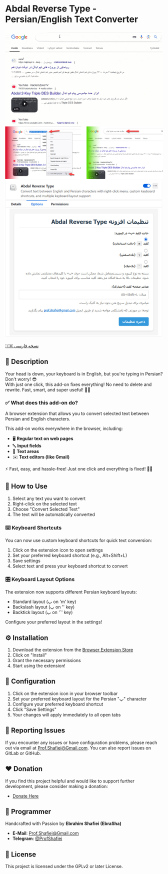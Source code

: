 # Abdal Reverse Type - Persian/English Text Converter



<div align="center">
  <img src="scrsh.gif" alt="Abdal Reverse Type Demo">
</div>

<div align="center">
  <img src="scr2.png" alt="Abdal Reverse Type Demo">
</div>

<div align="center">
  <img src="option.jpg" alt="Abdal Reverse Type Demo">
</div>



[🇮🇷 نسخه فارسی](README_fa.md)

## 📝 Description

Your head is down, your keyboard is in English, but you're typing in Persian? Don't worry! 😎  
With just one click, this add-on fixes everything! No need to delete and rewrite. Fast, smart, and super useful! 🚀🔥

### ✅ What does this add-on do?
A browser extension that allows you to convert selected text between Persian and English characters.

This add-on works everywhere in the browser, including:
- 🖥 **Regular text on web pages**
- 🔤 **Input fields**
- 📝 **Text areas**
- ✉️ **Text editors (like Gmail)**

⚡ Fast, easy, and hassle-free! Just one click and everything is fixed! 🚀🔥



## 🚀 How to Use
1. Select any text you want to convert
2. Right-click on the selected text
3. Choose "Convert Selected Text"
4. The text will be automatically converted

### ⌨️ Keyboard Shortcuts
You can now use custom keyboard shortcuts for quick text conversion:
1. Click on the extension icon to open settings
2. Set your preferred keyboard shortcut (e.g., Alt+Shift+L)
3. Save settings
4. Select text and press your keyboard shortcut to convert

### 🎛️ Keyboard Layout Options
The extension now supports different Persian keyboard layouts:
- Standard layout (پ on 'm' key)
- Backslash layout (پ on '\' key)
- Backtick layout (پ on '`' key)

Configure your preferred layout in the settings!

## ⚙️ Installation
1. Download the extension from the [Browser Extension Store](https://addons.mozilla.org/en-US/firefox/addon/abdal-reverse-type/)
2. Click on "Install"
3. Grant the necessary permissions
4. Start using the extension!

## 🔧 Configuration
1. Click on the extension icon in your browser toolbar
2. Set your preferred keyboard layout for the Persian "پ" character
3. Configure your preferred keyboard shortcut
4. Click "Save Settings"
5. Your changes will apply immediately to all open tabs

## 🐛 Reporting Issues
If you encounter any issues or have configuration problems, please reach out via email at Prof.Shafiei@Gmail.com. You can also report issues on GitLab or GitHub.

## ❤️ Donation
If you find this project helpful and would like to support further development, please consider making a donation:
- [Donate Here](https://alphajet.ir/abdal-donation)

## 🤵 Programmer
Handcrafted with Passion by **Ebrahim Shafiei (EbraSha)**
- **E-Mail**: Prof.Shafiei@Gmail.com
- **Telegram**: [@ProfShafiei](https://t.me/ProfShafiei)

## 📜 License
This project is licensed under the GPLv2 or later License. 